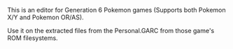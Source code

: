 This is an editor for Generation 6 Pokemon games (Supports both Pokemon X/Y and Pokemon OR/AS).

Use it on the extracted files from the Personal.GARC from those game's ROM filesystems.